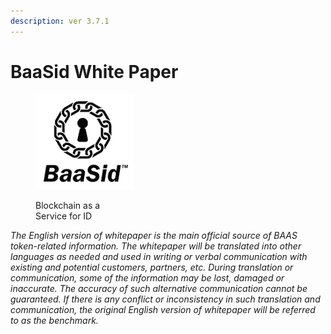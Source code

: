```yaml
---
description: ver 3.7.1
---
```


# BaaSid White Paper

<figure><img src=".gitbook/assets/logo_black.png" alt=""><figcaption><p>Blockchain as a <br>Service for ID</p></figcaption></figure>

_The English version of whitepaper is the main official source of BAAS token-related information. The whitepaper will be translated into other languages as needed and used in writing or verbal communication with existing and potential customers, partners, etc. During translation or communication, some of the information may be lost, damaged or inaccurate. The accuracy of such alternative communication cannot be guaranteed. If there is any conflict or inconsistency in such translation and communication, the original English version of whitepaper will be referred to as the benchmark._
